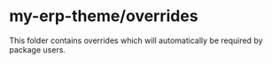 # my-erp-theme/overrides

This folder contains overrides which will automatically be required by package users.
